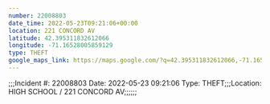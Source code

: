 ```yaml
---
number: 22008803
date_time: 2022-05-23T09:21:06+00:00
location: 221 CONCORD AV
latitude: 42.395311832612066
longitude: -71.16528005859129
type: THEFT
google_maps_link: https://maps.google.com/?q=42.395311832612066,-71.16528005859129
---
```


;;;Incident #: 22008803  Date: 2022-05-23 09:21:06   Type: THEFT;;;Location: HIGH SCHOOL / 221 CONCORD AV;;;;;;
